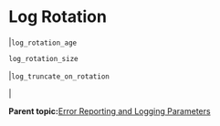 # Log Rotation 

|`log_rotation_age`

 `log_rotation_size`

|`log_truncate_on_rotation`

|

**Parent topic:**[Error Reporting and Logging Parameters](../topics/g-error-reporting-and-logging-parameters.html)

